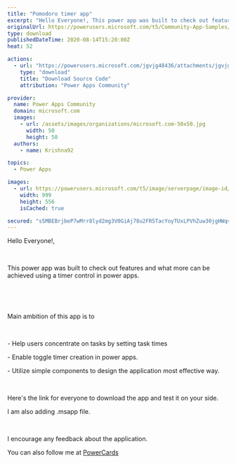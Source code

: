 ```yaml
---
title: "Pomodoro timer app"
excerpt: "Hello Everyone!, This power app was built to check out features and what more can be achieved using a timer control in power apps. Main ambition of"
originalUrl: https://powerusers.microsoft.com/t5/Community-App-Samples/Pomodoro-timer-app/td-p/659179
type: download
publishedDateTime: 2020-08-14T15:20:00Z
heat: 52

actions:
  - url: "https://powerusers.microsoft.com/jgvjg48436/attachments/jgvjg48436/AppFeedbackGallery/615/1/Pomodoro%20App.msapp"
    type: "download"
    title: "Download Source Code"
    attribution: "Power Apps Community"

provider:
  name: Power Apps Community
  domain: microsoft.com
  images:
    - url: /assets/images/organizations/microsoft.com-50x50.jpg
      width: 50
      height: 50
  authors:
    - name: Krishna92

topics:
  - Power Apps

images:
  - url: https://powerusers.microsoft.com/t5/image/serverpage/image-id/170298i5E5F29EA2639C420/image-size/large?v=1.0&px=999
    width: 999
    height: 556
    isCached: true

secured: "s5MBEBrjbeP7wMrr8lyd2mg3V0GiAj78u2FR5TacYoyTUxLPVhZuw30jgHWqvPgXoTaUBALoPox6lQbwy6BRxyIaZAD+c9ZdbM19stlZzH6gpWb3WXAO7BCoNv4al5R57+xCM0bwKaowmecr1QHHFWoryYFXao1BxJakIg7rB5/S2p6QNNc+i9a76vElbHUlpCELD9n2YwXnCag+ho9opJ9YP3n/jQryYB898675EW8IZVFKOo96KeODalnG6sju9kzG2nSksSQbpn8MYN7+XkPcl2RrHQ+x+FTLPtnwXGZjY1qIuYR8cimcNy1Gl4dVKtrZOd+faY7MnXsFhMbNKr2sNSjtlO//SIOHasuaa/6oSfKJicbw/Mm3LQasyJ3peRb2Eedk7wfJIwBxRaQLJg==;OSJsVmV7dHUabdQBL067LQ=="
---
```

<p>Hello Everyone!,</p><p>&nbsp;</p><p>This power app was built to check out features and what more can be achieved using a timer control in power apps.</p><p>&nbsp;</p><p>&nbsp;</p><p>Main ambition of this app is to&nbsp;</p><p>&nbsp;</p><p>- Help users concentrate on tasks by setting task times</p><p>- Enable toggle timer creation in power apps.</p><p>- Utilize simple components to design the application most effective way.</p><p>&nbsp;</p><p>Here's the link for everyone to download the app and test it on your side.</p><p>I am also adding .msapp file.</p><p>&nbsp;</p><p>I encourage any feedback about the application.</p><p>You can also follow me at <a title="PowerCards" href="https://technostack.co.in" target="_blank" rel="noopener nofollow noopener noreferrer">PowerCards</a></p>

